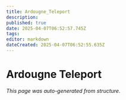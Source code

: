 ```yaml
---
title: Ardougne_Teleport
description: 
published: true
date: 2025-04-07T06:52:57.745Z
tags: 
editor: markdown
dateCreated: 2025-04-07T06:52:55.635Z
---
```


# Ardougne Teleport

*This page was auto-generated from structure.*